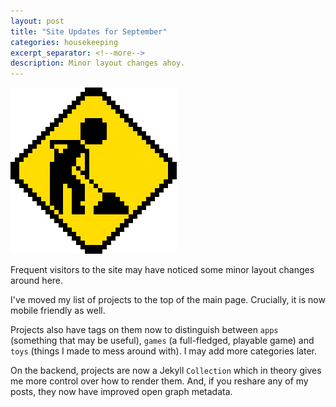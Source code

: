 ```yaml
---
layout: post
title: "Site Updates for September"
categories: housekeeping
excerpt_separator: <!--more-->
description: Minor layout changes ahoy.
---
```


![A 90s-style "under construction" gif showing a construction worker shoveling dirt.](/assets/under-construction90s.gif)

Frequent visitors to the site may have noticed some minor layout changes around here.

I've moved my list of projects to the top of the main page. Crucially, it is now mobile friendly as well.

Projects also have tags on them now to distinguish between `apps` (something that may be useful), `games` (a full-fledged, playable game) and `toys` (things I made to mess around with). I may add more categories later.

On the backend, projects are now a Jekyll `Collection` which in theory gives me more control over how to render them. And, if you reshare any of my posts, they now have improved open graph metadata.
